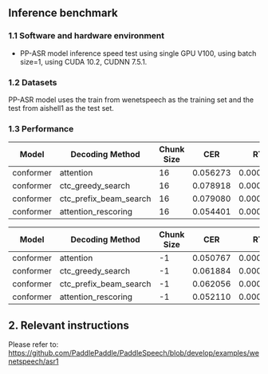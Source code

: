 ## Inference benchmark

### 1.1 Software and hardware environment

* PP-ASR model inference speed test using single GPU V100, using batch size=1, using CUDA 10.2, CUDNN 7.5.1.

### 1.2 Datasets
PP-ASR model uses the train from wenetspeech as the training set and the test from aishell1 as the test set.

### 1.3 Performance

| Model | Decoding Method | Chunk Size | CER |  RTF |
| --- | --- | --- | --- | --- |
| conformer | attention | 16 | 0.056273 | 0.0003696 |
| conformer | ctc_greedy_search | 16 | 0.078918 |  0.0001571|
| conformer | ctc_prefix_beam_search | 16 | 0.079080 |  0.0002221 |
| conformer | attention_rescoring | 16 | 0.054401 | 0.0002569 |

| Model | Decoding Method | Chunk Size | CER |  RTF |
| --- | --- | --- | --- | --- |
| conformer |  attention | -1 | 0.050767 |  0.0003589 |
| conformer |  ctc_greedy_search | -1 | 0.061884 |  0.0000435 |
| conformer | ctc_prefix_beam_search | -1 | 0.062056 |  0.0001934|
| conformer | attention_rescoring | -1 |  0.052110 |0.0002103|


## 2. Relevant instructions
Please refer to: https://github.com/PaddlePaddle/PaddleSpeech/blob/develop/examples/wenetspeech/asr1
